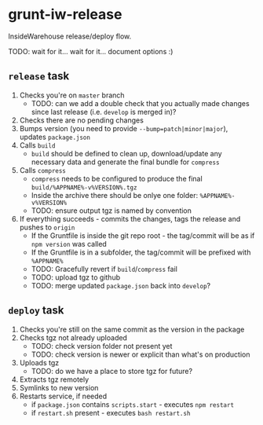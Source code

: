 grunt-iw-release
================

InsideWarehouse release/deploy flow.

TODO: wait for it... wait for it... document options :)

## `release` task

1. Checks you're on `master` branch
   * TODO: can we add a double check that you actually made changes since last release (i.e. `develop` is merged in)?
2. Checks there are no pending changes
3. Bumps version (you need to provide `--bump=patch|minor|major`), updates `package.json`
4. Calls `build`
   * `build` should be defined to clean up, download/update any necessary data and generate the final bundle for `compress`
5. Calls `compress`
   * `compress` needs to be configured to produce the final `build/%APPNAME%-v%VERSION%.tgz`
   * Inside the archive there should be onlye one folder: `%APPNAME%-v%VERSION%`
   * TODO: ensure output tgz is named by convention
6. If everything succeeds - commits the changes, tags the release and pushes to `origin`
   * If the Gruntfile is inside the git repo root - the tag/commit will be as if `npm version` was called
   * If the Gruntfile is in a subfolder, the tag/commit will be prefixed with `%APPNAME%`
   * TODO: Gracefully revert if `build`/`compress` fail
   * TODO: upload tgz to github
   * TODO: merge updated `package.json` back into `develop`? 

## `deploy` task

1. Checks you're still on the same commit as the version in the package
2. Checks tgz not already uploaded
   * TODO: check version folder not present yet
   * TODO: check version is newer or explicit than what's on production
3. Uploads tgz
   * TODO: do we have a place to store tgz for future?
4. Extracts tgz remotely
5. Symlinks to new version
6. Restarts service, if needed
   * if `package.json` contains `scripts.start` - executes `npm restart`
   * if `restart.sh` present - executes `bash restart.sh`
